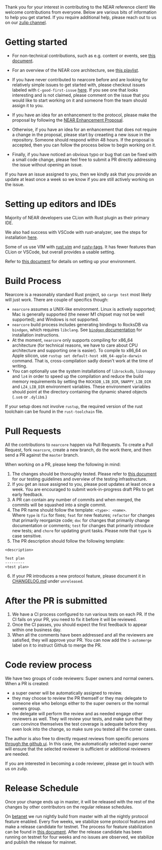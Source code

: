 Thank you for your interest in contributing to the NEAR reference client!  We
welcome contributions from everyone.  Below are various bits of information to
help you get started.  If you require additional help, please reach out to us on
our [zulip channel](https://near.zulipchat.com/).

# Getting started

- For non-technical contributions, such as e.g. content or events, see [this
document](https://docs.nearprotocol.com/docs/contribution/contribution-overview).

- For an overview of the NEAR core architecture, see [this
playlist](https://www.youtube.com/playlist?list=PL9tzQn_TEuFV4qlts0tVgndnytFs4QSYo).

- If you have never contributed to nearcore before and are looking for
relatively simple issues to get started with, please checkout issues labeled
with `C-good-first-issue`
[here](https://github.com/near/nearcore/labels/C-good-first-issue).  If you see
one that looks interesting and is not claimed, please comment on the issue that
you would like to start working on it and someone from the team should assign it
to you.

- If you have an idea for an enhancement to the protocol, please make the
proposal by following the [NEAR Enhancement
Proposal](https://github.com/near/NEPs/blob/master/neps/nep-0001.md).

- Otherwise, if you have an idea for an enhancement that does not require a
change in the proposal, please start by creaeting a new issue in the repository.
Someone should respond within 48 hours.  If the proposal is accepted, then you
can follow the process below to begin working on it.

- Finally, if you have noticed an obvious typo or bug that can be fixed with a
small code change, please feel free to submit a PR directly addressing the issue
without opening an issue.

If you have an issue assigned to you, then we kindly ask that you provide an
update at least once a week so we know if you are still actively working on the
issue.

# Setting up editors and IDEs

Majority of NEAR developers use CLion with Rust plugin as their primary IDE.

We also had success with VSCode with rust-analyzer, see the steps for
installation
[here](https://commonwealth.im/near/proposal/discussion/338-remote-development-with-vscode-and-rustanalyzer).

Some of us use VIM with [rust.vim](https://github.com/rust-lang/rust.vim) and
[rusty-tags](https://github.com/dan-t/rusty-tags). It has fewer features than
CLion or VSCode, but overall provides a usable setting.

Refer to [this
document](https://docs.nearprotocol.com/docs/contribution/nearcore) for details
on setting up your environment.

# Build Process

Nearcore is a reasonably standard Rust project, so `cargo test` most likely will
just work.  There are couple of specifics though:

* `nearcore` assumes a UNIX-like environment.  Linux is actively supported; Mac
is generally supported (the newer M1 chipset may not be well supported); and
Windows is not supported.
* `nearcore` build process includes generating bindings to RocksDB via
`bindgen`, which requires `libclang`.  See [`bindgen`
documentation](https://rust-lang.github.io/rust-bindgen/requirements.html#clang)
for installation instructions.
* At the moment, `nearcore` only supports compiling for x86_64 architecture (for
technical reasons, we have to care about CPU architecture and supporting one is
easier).  To compile to x86_64 on Apple silicon, use `rustup set default-host
x86_64-apple-darwin` command.  That is, cross-compilation sadly doesn't work at
the time of writing.
* You can optionally use the system installations of `librocksdb`, `libsnappy`
and `lz4` in order to speed up the compilation and reduce the build memory
requirements by setting the `ROCKSDB_LIB_DIR`, `SNAPPY_LIB_DIR` and
`LZ4_LIB_DIR` environment variables.  These environment variables should point at
the directory containing the dynamic shared objects (`.so`s or `.dylib`s.)

If your setup does not involve `rustup`, the required version of the rust
toolchain can be found in the `rust-toolchain` file.

# Pull Requests

All the contributions to `nearcore` happen via Pull Requests.  To create a Pull
Request, fork `nearcore`, create a new branch, do the work there, and then send
a PR against the `master` branch.

When working on a PR, please keep the following in mind:

1. The changes should be thoroughly tested.  Please refer to [this
document](https://github.com/nearprotocol/nearcore/wiki/Writing-tests-for-nearcore)
for our testing guidelines and overview of the testing infrastructure.
2. If you get an issue assigned to you, please post updates at least once a
week.  You are encouraged to submit work-in-progress draft PRs to get early
feedback.
3. A PR can contain any number of commits and when merged, the commits will be
squashed into a single commit.
4. The PR name should follow the template: `<type>: <name>`.  
Where `type` is `fix` for fixes; `feat` for new features; `refactor` for changes
that primarily reorganize code; `doc` for changes that primarily change
documentation or comments; `test` for changes that primarily introduce new
tests; and `chore` for updating grunt tasks. Please note that `type` is case
sensitive.
5. The PR description should follow the following template:

```
<description>

Test plan
---------
<test plan>
```
6. If your PR introduces a new protocol feature, please document it in
[CHANGELOG.md](CHANGELOG.md) under `unreleased`.

# After the PR is submitted

1. We have a CI process configured to run various tests on each PR.  If
the CI fails on your PR, you need to fix it before it will be reviewed.
2. Once the CI passes, you should expect the first feedback to appear within one
business day.
3. When all the comments have been addressed and all the reviewers are
satisfied, they will approve your PR.  You can now add the `S-automerge` label
on it to instruct Github to merge the PR.

# Code review process

We have two groups of code reviewers:  Super owners and normal owners.  When a
PR is created:

- a super owner will be automatically assigned to review.
- they may choose to review the PR themself or they may delegate to someone else
who belongs either to the super owners or the normal owners group.
- the delegate will perform the review and as needed engage other reviewers as
well.  They will review your tests, and make sure that they can convince
themselves the test coverage is adequate before they even look into the
change, so make sure you tested all the corner cases.

The author is also free to directly request reviews from specific persons
[through the github
ui](https://docs.github.com/en/github/collaborating-with-pull-requests/proposing-changes-to-your-work-with-pull-requests/requesting-a-pull-request-review).
In this case, the automatically selected super owner will ensure that the
selected reviewer is sufficient or additional reviewers are needed.

If you are interested in becoming a code reviewer, please get in touch with us
on zulip.

# Release Schedule

Once your change ends up in master, it will be released with the rest of the
changes by other contributors on the regular release schedules.

On [betanet](https://docs.near.org/docs/concepts/networks#betanet) we run
nightly build from master with all the nightly protocol feature enabled. Every
five weeks, we stabilize some protocol features and make a release candidate for
testnet.  The process for feature stabilization can be found in [this
document](docs/protocol_upgrade.md).  After the release candidate has been
running on testnet for four weeks and no issues are observed, we stabilize and
publish the release for mainnet.
